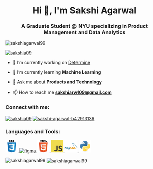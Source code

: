 <h1 align="center">Hi 👋, I'm Sakshi Agarwal</h1>
<h3 align="center">A Graduate Student @ NYU specializing in Product Management and Data Analytics</h3>

<p align="left"> <img src="https://komarev.com/ghpvc/?username=sakshiagarwal99&label=Profile%20views&color=0e75b6&style=flat" alt="sakshiagarwal99" /> </p>

<p align="left"> <a href="https://twitter.com/sakshia09" target="blank"><img src="https://img.shields.io/twitter/follow/sakshia09?logo=twitter&style=for-the-badge" alt="sakshia09" /></a> </p>

- 🔭 I’m currently working on [Determine](https://www.figma.com/file/9621lHtZPYpS6Xg55PoFpp/Negotiation-app?t=xDWHVkmdPl2M99rO-0)

- 🌱 I’m currently learning **Machine Learning**

- 💬 Ask me about **Products and Technology**

- 📫 How to reach me **sakshiarwl09@gmail.com**

<h3 align="left">Connect with me:</h3>
<p align="left">
<a href="https://twitter.com/sakshia09" target="blank"><img align="center" src="https://raw.githubusercontent.com/rahuldkjain/github-profile-readme-generator/master/src/images/icons/Social/twitter.svg" alt="sakshia09" height="30" width="40" /></a>
<a href="https://linkedin.com/in/sakshi-agarwal-b42913136" target="blank"><img align="center" src="https://raw.githubusercontent.com/rahuldkjain/github-profile-readme-generator/master/src/images/icons/Social/linked-in-alt.svg" alt="sakshi-agarwal-b42913136" height="30" width="40" /></a>
</p>

<h3 align="left">Languages and Tools:</h3>
<p align="left"> <a href="https://www.w3schools.com/css/" target="_blank" rel="noreferrer"> <img src="https://raw.githubusercontent.com/devicons/devicon/master/icons/css3/css3-original-wordmark.svg" alt="css3" width="40" height="40"/> </a> <a href="https://www.figma.com/" target="_blank" rel="noreferrer"> <img src="https://www.vectorlogo.zone/logos/figma/figma-icon.svg" alt="figma" width="40" height="40"/> </a> <a href="https://www.w3.org/html/" target="_blank" rel="noreferrer"> <img src="https://raw.githubusercontent.com/devicons/devicon/master/icons/html5/html5-original-wordmark.svg" alt="html5" width="40" height="40"/> </a> <a href="https://developer.mozilla.org/en-US/docs/Web/JavaScript" target="_blank" rel="noreferrer"> <img src="https://raw.githubusercontent.com/devicons/devicon/master/icons/javascript/javascript-original.svg" alt="javascript" width="40" height="40"/> </a> <a href="https://www.mysql.com/" target="_blank" rel="noreferrer"> <img src="https://raw.githubusercontent.com/devicons/devicon/master/icons/mysql/mysql-original-wordmark.svg" alt="mysql" width="40" height="40"/> </a> <a href="https://www.python.org" target="_blank" rel="noreferrer"> <img src="https://raw.githubusercontent.com/devicons/devicon/master/icons/python/python-original.svg" alt="python" width="40" height="40"/> </a> </p>

<p><img align="left" src="https://github-readme-stats.vercel.app/api/top-langs?username=sakshiagarwal99&show_icons=true&locale=en&layout=compact" alt="sakshiagarwal99" /></p>

<p>&nbsp;<img align="center" src="https://github-readme-stats.vercel.app/api?username=sakshiagarwal99&show_icons=true&locale=en" alt="sakshiagarwal99" /></p>

